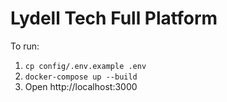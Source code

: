 # Lydell Tech Full Platform

To run:
1. `cp config/.env.example .env`
2. `docker-compose up --build`
3. Open http://localhost:3000